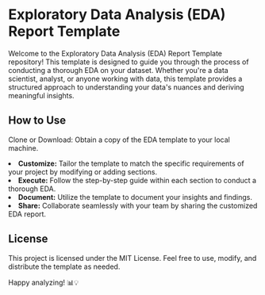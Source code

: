 # Exploratory Data Analysis (EDA) Report Template
Welcome to the Exploratory Data Analysis (EDA) Report Template repository! This template is designed to guide you through the process of conducting a thorough EDA on your dataset. Whether you're a data scientist, analyst, or anyone working with data, this template provides a structured approach to understanding your data's nuances and deriving meaningful insights.


 ## How to Use
Clone or Download:</strong> Obtain a copy of the EDA template to your local machine.</li>
        <li><strong>Customize:</strong> Tailor the template to match the specific requirements of your project by modifying or adding sections.</li>
        <li><strong>Execute:</strong> Follow the step-by-step guide within each section to conduct a thorough EDA.</li>
        <li><strong>Document:</strong> Utilize the template to document your insights and findings.</li>
        <li><strong>Share:</strong> Collaborate seamlessly with your team by sharing the customized EDA report.</li>
    </ol>
   ## License
This project is licensed under the MIT License. Feel free to use, modify, and distribute the template as needed.

Happy analyzing! 📊💡

